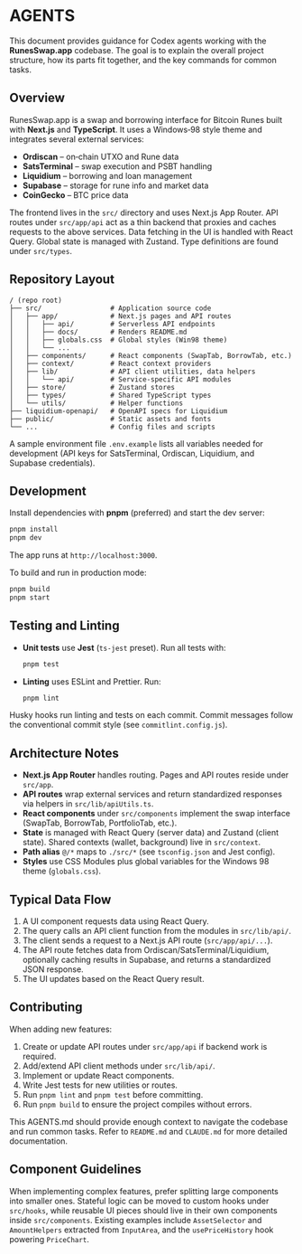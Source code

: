 # AGENTS

This document provides guidance for Codex agents working with the **RunesSwap.app** codebase. The goal is to explain the overall project structure, how its parts fit together, and the key commands for common tasks.

## Overview

RunesSwap.app is a swap and borrowing interface for Bitcoin Runes built with **Next.js** and **TypeScript**. It uses a Windows‑98 style theme and integrates several external services:

- **Ordiscan** – on‑chain UTXO and Rune data
- **SatsTerminal** – swap execution and PSBT handling
- **Liquidium** – borrowing and loan management
- **Supabase** – storage for rune info and market data
- **CoinGecko** – BTC price data

The frontend lives in the `src/` directory and uses Next.js App Router. API routes under `src/app/api` act as a thin backend that proxies and caches requests to the above services. Data fetching in the UI is handled with React Query. Global state is managed with Zustand. Type definitions are found under `src/types`.

## Repository Layout

```
/ (repo root)
├── src/                 # Application source code
│   ├── app/             # Next.js pages and API routes
│   │   ├── api/         # Serverless API endpoints
│   │   ├── docs/        # Renders README.md
│   │   ├── globals.css  # Global styles (Win98 theme)
│   │   └── ...
│   ├── components/      # React components (SwapTab, BorrowTab, etc.)
│   ├── context/         # React context providers
│   ├── lib/             # API client utilities, data helpers
│   │   └── api/         # Service-specific API modules
│   ├── store/           # Zustand stores
│   ├── types/           # Shared TypeScript types
│   └── utils/           # Helper functions
├── liquidium-openapi/   # OpenAPI specs for Liquidium
├── public/              # Static assets and fonts
└── ...                  # Config files and scripts
```

A sample environment file `.env.example` lists all variables needed for development (API keys for SatsTerminal, Ordiscan, Liquidium, and Supabase credentials).

## Development

Install dependencies with **pnpm** (preferred) and start the dev server:

```bash
pnpm install
pnpm dev
```

The app runs at `http://localhost:3000`.

To build and run in production mode:

```bash
pnpm build
pnpm start
```

## Testing and Linting

- **Unit tests** use **Jest** (`ts-jest` preset). Run all tests with:

  ```bash
  pnpm test
  ```

- **Linting** uses ESLint and Prettier. Run:

  ```bash
  pnpm lint
  ```

Husky hooks run linting and tests on each commit. Commit messages follow the conventional commit style (see `commitlint.config.js`).

## Architecture Notes

- **Next.js App Router** handles routing. Pages and API routes reside under `src/app`.
- **API routes** wrap external services and return standardized responses via helpers in `src/lib/apiUtils.ts`.
- **React components** under `src/components` implement the swap interface (SwapTab, BorrowTab, PortfolioTab, etc.).
- **State** is managed with React Query (server data) and Zustand (client state). Shared contexts (wallet, background) live in `src/context`.
- **Path alias** `@/*` maps to `./src/*` (see `tsconfig.json` and Jest config).
- **Styles** use CSS Modules plus global variables for the Windows 98 theme (`globals.css`).

## Typical Data Flow

1. A UI component requests data using React Query.
2. The query calls an API client function from the modules in `src/lib/api/`.
3. The client sends a request to a Next.js API route (`src/app/api/...`).
4. The API route fetches data from Ordiscan/SatsTerminal/Liquidium, optionally caching results in Supabase, and returns a standardized JSON response.
5. The UI updates based on the React Query result.

## Contributing

When adding new features:

1. Create or update API routes under `src/app/api` if backend work is required.
2. Add/extend API client methods under `src/lib/api/`.
3. Implement or update React components.
4. Write Jest tests for new utilities or routes.
5. Run `pnpm lint` and `pnpm test` before committing.
6. Run `pnpm build` to ensure the project compiles without errors.

This AGENTS.md should provide enough context to navigate the codebase and run common tasks. Refer to `README.md` and `CLAUDE.md` for more detailed documentation.


## Component Guidelines

When implementing complex features, prefer splitting large components into smaller ones. 
Stateful logic can be moved to custom hooks under `src/hooks`, while reusable UI pieces 
should live in their own components inside `src/components`. Existing examples include
`AssetSelector` and `AmountHelpers` extracted from `InputArea`, and the `usePriceHistory`
hook powering `PriceChart`.
